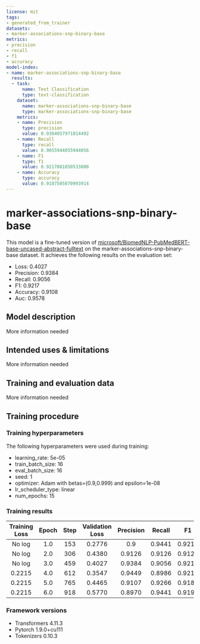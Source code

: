 ```yaml
---
license: mit
tags:
- generated_from_trainer
datasets:
- marker-associations-snp-binary-base
metrics:
- precision
- recall
- f1
- accuracy
model-index:
- name: marker-associations-snp-binary-base
  results:
  - task:
      name: Text Classification
      type: text-classification
    dataset:
      name: marker-associations-snp-binary-base
      type: marker-associations-snp-binary-base
    metrics:
    - name: Precision
      type: precision
      value: 0.9384057971014492
    - name: Recall
      type: recall
      value: 0.9055944055944056
    - name: F1
      type: f1
      value: 0.9217081850533808
    - name: Accuracy
      type: accuracy
      value: 0.9107505070993914
---
```


<!-- This model card has been generated automatically according to the information the Trainer had access to. You
should probably proofread and complete it, then remove this comment. -->

# marker-associations-snp-binary-base

This model is a fine-tuned version of [microsoft/BiomedNLP-PubMedBERT-base-uncased-abstract-fulltext](https://huggingface.co/microsoft/BiomedNLP-PubMedBERT-base-uncased-abstract-fulltext) on the marker-associations-snp-binary-base dataset.
It achieves the following results on the evaluation set:
- Loss: 0.4027
- Precision: 0.9384
- Recall: 0.9056
- F1: 0.9217
- Accuracy: 0.9108
- Auc: 0.9578

## Model description

More information needed

## Intended uses & limitations

More information needed

## Training and evaluation data

More information needed

## Training procedure

### Training hyperparameters

The following hyperparameters were used during training:
- learning_rate: 5e-05
- train_batch_size: 16
- eval_batch_size: 16
- seed: 1
- optimizer: Adam with betas=(0.9,0.999) and epsilon=1e-08
- lr_scheduler_type: linear
- num_epochs: 15

### Training results

| Training Loss | Epoch | Step | Validation Loss | Precision | Recall | F1     | Accuracy | Auc    |
|:-------------:|:-----:|:----:|:---------------:|:---------:|:------:|:------:|:--------:|:------:|
| No log        | 1.0   | 153  | 0.2776          | 0.9       | 0.9441 | 0.9215 | 0.9067   | 0.9613 |
| No log        | 2.0   | 306  | 0.4380          | 0.9126    | 0.9126 | 0.9126 | 0.8986   | 0.9510 |
| No log        | 3.0   | 459  | 0.4027          | 0.9384    | 0.9056 | 0.9217 | 0.9108   | 0.9578 |
| 0.2215        | 4.0   | 612  | 0.3547          | 0.9449    | 0.8986 | 0.9211 | 0.9108   | 0.9642 |
| 0.2215        | 5.0   | 765  | 0.4465          | 0.9107    | 0.9266 | 0.9185 | 0.9047   | 0.9636 |
| 0.2215        | 6.0   | 918  | 0.5770          | 0.8970    | 0.9441 | 0.9199 | 0.9047   | 0.9666 |


### Framework versions

- Transformers 4.11.3
- Pytorch 1.9.0+cu111
- Tokenizers 0.10.3
